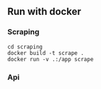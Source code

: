 ## Run with docker
### Scraping
`cd scraping`<br />
`docker build -t scrape .`<br />
`docker run -v .:/app scrape`<br />

### Api
